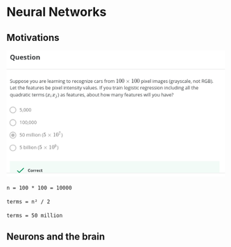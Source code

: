 # Neural Networks


## Motivations

![Quadratic Term Question](https://github.com/rodrigoms2004/ML_StanfordUniversity/blob/main/Weeks/Week04/questions/01_QuadraticTerms.png)

```
n = 100 * 100 = 10000

terms = n² / 2

terms = 50 million
```

## Neurons and the brain


